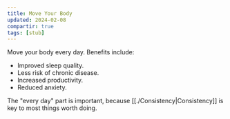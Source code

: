 ```yaml
---
title: Move Your Body
updated: 2024-02-08
compartir: true
tags: [stub]
---
```


Move your body every day. Benefits include:

-   Improved sleep quality.
-   Less risk of chronic disease.
-   Increased productivity.
-   Reduced anxiety.

The "every day" part is important, because [[./Consistency|Consistency]] is key to most things worth doing.
